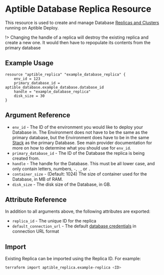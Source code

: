 # Aptible Database Replica Resource

This resource is used to create and manage Database [Replicas and
Clusters](https://www.aptible.com/docs/core-concepts/managed-databases/managing-databases/replication-clustering)
running on Aptible Deploy.

!> Changing the handle of a replica will destroy the existing replica and
create a new one. It would then have to repopulate its contents from the
primary database

## Example Usage

```hcl
resource "aptible_replica" "example_database_replica" {
    env_id = 123
    primary_database_id = aptible_database.example_database.database_id
    handle = "example_database_replica"
    disk_size = 30
}
```

## Argument Reference

- `env_id` - The ID of the environment you would like to deploy your
  Database in. The Environment does not have to be the same as the primary
  database, but the Environment does have to be in the same
  [Stack](https://www.aptible.com/docs/core-concepts/architecture/stacks) as the
  primary Database. See main provider documentation for more on how to determine
  what you should use for `env_id`.
- `primary_database_id` - The ID of the Database the replica is being
  created from.
- `handle` - The handle for the Database. This must be all lower case, and
  only contain letters, numbers, `-`, `_`, or `.`
- `container_size` - (Default: 1024) The size of container used for the
  Database, in MB of RAM.
- `disk_size` - The disk size of the Database, in GB.

## Attribute Reference

In addition to all arguments above, the following attributes are exported:

- `replica_id` - The unique ID for the replica
- `default_connection_url` - The default
  [database credentials](https://www.aptible.com/docs/core-concepts/managed-databases/connecting-databases/database-credentials)
  in connection URL format

## Import

Existing Replica can be imported using the Replica ID. For example:

```bash
terraform import aptible_replica.example-replica <ID>
```
